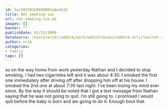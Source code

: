 ```yaml
---
id: 5ac582381b0b90003a6e4b18
title: Not smoking sux
url: not-smoking-sux.md
images: []
banner: ""
publishDate: 03/25/2009
dataSource: /Users/erikcraddock/work/web/erikvancraddock-articles/not-smoking-sux/not-smoking-sux.md
author: erik
categories:
- family
tags: []
---
```

so on the way home from work yesterday Nathan and I decided to stop smoking. I had two cigarretes left and it was about 4:30. I smoked the first one immediately after driving off after dropping him off at his house. I smoked the 2nd one at about 7:30 last night. I&#8217;ve been losing my mind ever since. By the way it should be noted that I got a text message from Nathan saying that he was not going to quit. I&#8217;m still going to. I promised I would quit before the baby is born and am going to do it. Enough bout that.